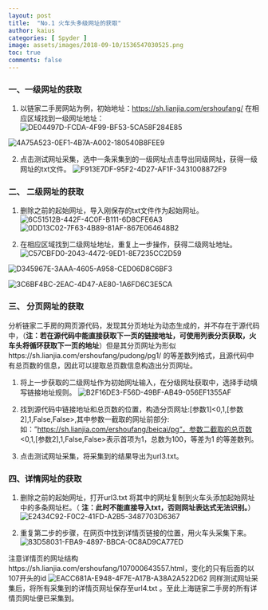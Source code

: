 ```yaml
---
layout: post
title:  "No.1 火车头多级网址的获取"
author: kaius
categories: [ Spyder ]
image: assets/images/2018-09-10/1536547030525.png
toc: true
comments: false
---
```


### 一、一级网址的获取

1. 以链家二手房网站为例，初始地址：https://sh.lianjia.com/ershoufang/
在相应区域找到一级网址地址：
![DE04497D-FCDA-4F99-BF53-5CA58F284E85]({{site.baseurl}}/assets/images/2018-08-05/DE04497D-FCDA-4F99-BF53-5CA58F284E85.png)

![4A75A523-0EF1-4B7A-A002-180540B8FEE9]({{site.baseurl}}/assets/images/2018-08-05/4A75A523-0EF1-4B7A-A002-180540B8FEE9.png)


2. 点击测试网址采集，选中一条采集到的一级网址点击导出同级网址，获得一级网址的txt文件。
![F913E7DF-95F2-4D27-AF1F-3431008872F9]({{site.baseurl}}/assets/images/2018-08-05/F913E7DF-95F2-4D27-AF1F-3431008872F9.png)

### 二、 二级网址的获取

1.  删除之前的起始网址，导入刚保存的txt文件作为起始网址。
![6C51512B-442F-4C0F-B111-6D8CFE6A3]({{site.baseurl}}/assets/images/2018-08-05/6C51512B-442F-4C0F-B111-6D8CFE6A3C48.png)
![0DD13C02-7F63-4B89-81AF-867E064648B2]({{site.baseurl}}/assets/images/2018-08-05/0DD13C02-7F63-4B89-81AF-867E064648B2.png)

2. 在相应区域找到二级网址地址，重复上一步操作，获得二级网址地址。
![C57CBFD0-2043-4472-9ED1-8E7235CC2D59]({{site.baseurl}}/assets/images/2018-08-05/C57CBFD0-2043-4472-9ED1-8E7235CC2D59.png)


![D345967E-3AAA-4605-A958-CED06D8C6BF3]({{site.baseurl}}/assets/images/2018-08-05/D345967E-3AAA-4605-A958-CED06D8C6BF3.png)

![3C6BF4BC-2EAC-4D47-AE80-1A6FD6C3E5CA]({{site.baseurl}}/assets/images/2018-08-05/3C6BF4BC-2EAC-4D47-AE80-1A6FD6C3E5CA.png)

### 三、 分页网址的获取

分析链家二手房的网页源代码，发现其分页地址为动态生成的，并不存在于源代码中，（**注：若在源代码中能直接获取下一页的链接地址，可使用列表分页获取，火车头将循环获取下一页的地址**）但是其分页网址为形似https://sh.lianjia.com/ershoufang/pudong/pg1/ 的等差数列格式，且源代码中有总页数的信息，因此可以提取总页数信息构造出分页网址。

1. 将上一步获取的二级网址作为初始网址输入，在分级网址获取中，选择手动填写链接地址规则。
![B2F16DE3-F56D-49BF-AB49-056EF1355AF]({{site.baseurl}}/assets/images/2018-08-05/B2F16DE3-F56D-49BF-AB49-056EF1355AFC.png)

2. 找到源代码中链接地址和总页数的位置，构造分页网址:[参数1]<0,1,[参数2],1,False,False>,其中参数一截取的网址前部分:如：”https://sh.lianjia.com/ershoufang/beicai/pg“，参数二截取的总页数<0,1,[参数2],1,False,False>表示首项为1，总数为100，等差为1 的等差数列。
3. 点击测试网址采集，将采集到的结果导出为url3.txt。

### 四、详情网址的获取
1. 删除之前的起始网址，打开url3.txt 将其中的网址复制到火车头添加起始网址中的多条网址栏。（ **注：此时不能直接导入txt，否则网址表达式无法识别。**）
![E2434C92-F0C2-41FD-A2B5-3487703D6367]({{site.baseurl}}/assets/images/2018-08-05/E2434C92-F0C2-41FD-A2B5-3487703D6367.png)

2. 重复第二步的步骤，在网页中找到详情页链接的位置，用火车头采集下来。
![83D58031-FBA9-4897-BBCA-0C8AD9CA77ED]({{site.baseurl}}/assets/images/2018-08-05/83D58031-FBA9-4897-BBCA-0C8AD9CA77ED.png)

注意详情页的网址结构https://sh.lianjia.com/ershoufang/107000643557.html，变化的只有后面的以107开头的id
![EACC681A-E948-4F7E-A17B-A38A2A522D62]({{site.baseurl}}/assets/images/2018-08-05/EACC681A-E948-4F7E-A17B-A38A2A522D62.png)
同样测试网址采集后，将所有采集到的详情页网址保存至url4.txt 。至此上海链家二手房的所有详情页网址便已采集到。

